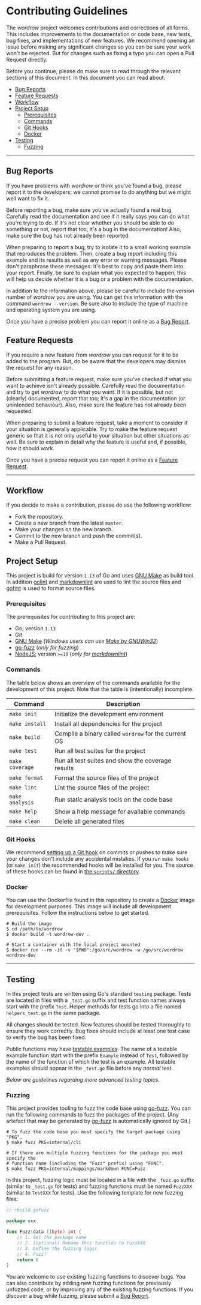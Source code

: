 # Contributing Guidelines

The _wordrow_ project welcomes contributions and corrections of all forms. This
includes improvements to the documentation or code base, new tests, bug fixes,
and implementations of new features. We recommend opening an issue before making
any significant changes so you can be sure your work won't be rejected. But for
changes such as fixing a typo you can open a Pull Request directly.

Before you continue, please do make sure to read through the relevant sections
of this document. In this document you can read about:

- [Bug Reports](#bug-reports)
- [Feature Requests](#feature-requests)
- [Workflow](#workflow)
- [Project Setup](#project-setup)
  - [Prerequisites](#prerequisites)
  - [Commands](#commands)
  - [Git Hooks](#git-hooks)
  - [Docker](#docker)
- [Testing](#testing)
  - [Fuzzing](#fuzzing)

---

## Bug Reports

If you have problems with _wordrow_ or think you've found a bug, please report
it to the developers; we cannot promise to do anything but we might well want to
fix it.

Before reporting a bug, make sure you've actually found a real bug. Carefully
read the documentation and see if it really says you can do what you're trying
to do. If it's not clear whether you should be able to do something or not,
report that too; it's a bug in the documentation! Also, make sure the bug has
not already been reported.

When preparing to report a bug, try to isolate it to a small working example
that reproduces the problem. Then, create a bug report including this example
and its results as well as any error or warning messages. Please don't
paraphrase these messages: it's best to copy and paste them into your report.
Finally, be sure to explain what you expected to happen; this will help us
decide whether it is a bug or a problem with the documentation.

In addition to the information above, please be careful to include the version
number of _wordrow_ you are using. You can get this information with the command
`wordrow --version`. Be sure also to include the type of machine and operating
system you are using.

Once you have a precise problem you can report it online as a [Bug Report].

## Feature Requests

If you require a new feature from _wordrow_ you can request for it to be added
to the program. But, do be aware that the developers may dismiss the request for
any reason.

Before submitting a feature request, make sure you've checked if what you want
to achieve isn't already possible. Carefully read the documentation and try to
get _wordrow_ to do what you want. If it is possible, but not (clearly)
documented, report that too; it's a gap in the documentation (or unintended
behaviour). Also, make sure the feature has not already been requested.

When preparing to submit a feature request, take a moment to consider if your
situation is generally applicable. Try to make the feature request generic so
that it is not only useful to your situation but other situations as well. Be
sure to explain in detail why the feature is useful and, if possible, how it
should work.

Once you have a precise request you can report it online as a [Feature Request].

---

## Workflow

If you decide to make a contribution, please do use the following workflow:

- Fork the repository.
- Create a new branch from the latest `master`.
- Make your changes on the new branch.
- Commit to the new branch and push the commit(s).
- Make a Pull Request.

## Project Setup

This project is build for version `1.13` of Go and uses [GNU Make] as build
tool. In addition [golint] and [markdownlint] are used to lint the source files
and [gofmt] is used to format source files.

### Prerequisites

The prerequisites for contributing to this project are:

- Go; version `1.13`
- Git
- [GNU Make] (_Windows users can use [Make by GNUWin32]_)
- [go-fuzz] (_only for fuzzing_)
- [NodeJS]; version `>=10` (_only for [markdownlint]_)

### Commands

The table below shows an overview of the commands available for the development
of this project. Note that the table is (intentionally) incomplete.

| Command          | Description                                          |
| ---------------- | ---------------------------------------------------- |
| `make init`      | Initialize the development environment               |
| `make install`   | Install all dependencies for the project             |
| `make build`     | Compile a binary called `wordrow` for the current OS |
| `make test`      | Run all test suites for the project                  |
| `make coverage`  | Run all test suites and show the coverage results    |
| `make format`    | Format the source files of the project               |
| `make lint`      | Lint the source files of the project                 |
| `make analysis`  | Run static analysis tools on the code base           |
| `make help`      | Show a help message for available commands           |
| `make clean`     | Delete all generated files                           |

### Git Hooks

We recommend [setting up a Git hook](https://githooks.com) on commits or pushes
to make sure your changes don't include any accidental mistakes. If you run
`make hooks` (or `make init`) the recommended hooks will be installed for you.
The source of these hooks can be found in [the `scripts/` directory](/scripts).

### Docker

You can use the Dockerfile found in this repository to create a [Docker] image
for development purposes. This image will include all development prerequisites.
Follow the instructions below to get started.

```shell
# Build the image
$ cd /path/to/wordrow
$ docker build -t wordrow-dev .

# Start a container with the local project mounted
$ docker run --rm -it -v "$PWD":/go/src/wordrow -w /go/src/wordrow wordrow-dev
```

---

## Testing

In this project tests are written using Go's standard `testing` package. Tests
are located in files with a `_test.go` suffix and test function names always
start with the prefix `Test`. Helper methods for tests go into a file named
`helpers_test.go` in the same package.

All changes should be tested. New features should be tested thoroughly to ensure
they work correctly. Bug fixes should include at least one test case to verify
the bug has been fixed.

Public functions may have [testable examples]. The name of a testable example
function start with the prefix `Example` instead of `Test`, followed by the name
of the function of which the test is an example. All testable examples should
appear in the `_test.go` file before any _normal_ test.

_Below are guidelines regarding more advanced testing topics._

### Fuzzing

This project provides tooling to fuzz the code base using [go-fuzz]. You can run
the following commands to fuzz the packages of the project. (Any artefact that
may be generated by [go-fuzz] is automatically ignored by Git.)

```shell
# To fuzz the code base you must specify the target package using "PKG".
$ make fuzz PKG=internal/cli

# If there are multiple fuzzing functions for the package you must specify the
# function name (including the "Fuzz" prefix) using "FUNC".
$ make fuzz PKG=internal/mappings/markdown FUNC=Fuzz
```

In this project, fuzzing logic must be located in a file with the `_fuzz.go`
suffix (similar to `_test.go` for tests) and fuzzing functions must be named
`FuzzXXX` (similar to `TestXXX` for tests). Use the following template for new
fuzzing files.

```go
// +build gofuzz

package xxx

func Fuzz(data []byte) int {
	// 1. Set the package name
	// 2. (optional) Rename this function to FuzzXXX
	// 3. Define the fuzzing logic
	// 4. Fuzz!
	return 0
}
```

You are welcome to use existing fuzzing functions to discover bugs. You can also
contribute by adding new fuzzing functions for previously unfuzzed code, or by
improving any of the existing fuzzing functions. If you discover a bug while
fuzzing, please submit a [Bug Report].

[Bug Report]: https://github.com/ericcornelissen/wordrow/issues/new?labels=bug&template=bug_report.md
[Docker]: https://www.docker.com/
[Feature Request]: https://github.com/ericcornelissen/wordrow/issues/new?labels=enhancement&template=feature_request.md
[go-fuzz]: https://github.com/dvyukov/go-fuzz
[gofmt]: https://golang.org/cmd/gofmt/
[golint]: https://github.com/golang/lint
[GNU Make]: https://www.gnu.org/software/make/
[Make by GNUWin32]: http://gnuwin32.sourceforge.net/packages/make.htm
[markdownlint]: https://github.com/DavidAnson/markdownlint
[NodeJS]: https://nodejs.org/en/
[testable examples]: https://blog.golang.org/examples

